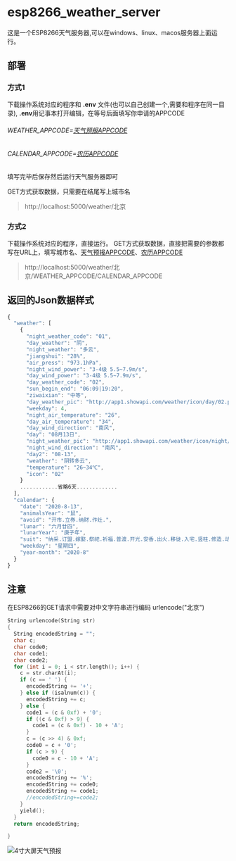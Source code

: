 
# esp8266_weather_server
这是一个ESP8266天气服务器,可以在windows、linux、macos服务器上面运行。

## 部署

### 方式1
下载操作系统对应的程序和 **.env** 文件(也可以自己创建一个,需要和程序在同一目录),
**.env**用记事本打开编辑，在等号后面填写你申请的APPCODE

###### WEATHER_APPCODE=[天气预报APPCODE](https://market.aliyun.com/products/57126001/cmapi014123.html)
###### CALENDAR_APPCODE=[农历APPCODE](https://www.juhe.cn/docs/api/id/177)

填写完毕后保存然后运行天气服务器即可

GET方式获取数据，只需要在结尾写上城市名

> http://localhost:5000/weather/北京

### 方式2
下载操作系统对应的程序，直接运行。
GET方式获取数据，直接把需要的参数都写在URL上，填写城市名、[天气预报APPCODE](https://market.aliyun.com/products/57126001/cmapi014123.html)、[农历APPCODE](https://www.juhe.cn/docs/api/id/177)
> http://localhost:5000/weather/北京/WEATHER_APPCODE/CALENDAR_APPCODE


## 返回的Json数据样式

```javascript
{
  "weather": [
    {
      "night_weather_code": "01",
      "day_weather": "阴",
      "night_weather": "多云",
      "jiangshui": "28%",
      "air_press": "973.1hPa",
      "night_wind_power": "3-4级 5.5~7.9m/s",
      "day_wind_power": "3-4级 5.5~7.9m/s",
      "day_weather_code": "02",
      "sun_begin_end": "06:09|19:20",
      "ziwaixian": "中等",
      "day_weather_pic": "http://app1.showapi.com/weather/icon/day/02.png",
      "weekday": 4,
      "night_air_temperature": "26",
      "day_air_temperature": "34",
      "day_wind_direction": "南风",
      "day": "08月13日",
      "night_weather_pic": "http://app1.showapi.com/weather/icon/night/01.png",
      "night_wind_direction": "南风",
      "day2": "08-13",
      "weather": "阴转多云",
      "temperature": "26~34℃",
      "icon": "02"
    }
	............省略6天.............
  ],
  "calendar": {
    "date": "2020-8-13",
    "animalsYear": "鼠",
    "avoid": "开市.立券.纳财.作灶.",
    "lunar": "六月廿四",
    "lunarYear": "庚子年",
    "suit": "纳采.订盟.嫁娶.祭祀.祈福.普渡.开光.安香.出火.移徙.入宅.竖柱.修造.动土.竖柱.上梁.起基.造屋.安门.造庙.造桥.破土.启攒.安葬.",
    "weekday": "星期四",
    "year-month": "2020-8"
  }
}

```
## 注意
在ESP8266的GET请求中需要对中文字符串进行编码
urlencode("北京")
```cpp
String urlencode(String str)
{
  String encodedString = "";
  char c;
  char code0;
  char code1;
  char code2;
  for (int i = 0; i < str.length(); i++) {
    c = str.charAt(i);
    if (c == ' ') {
      encodedString += '+';
    } else if (isalnum(c)) {
      encodedString += c;
    } else {
      code1 = (c & 0xf) + '0';
      if ((c & 0xf) > 9) {
        code1 = (c & 0xf) - 10 + 'A';
      }
      c = (c >> 4) & 0xf;
      code0 = c + '0';
      if (c > 9) {
        code0 = c - 10 + 'A';
      }
      code2 = '\0';
      encodedString += '%';
      encodedString += code0;
      encodedString += code1;
      //encodedString+=code2;
    }
    yield();
  }
  return encodedString;

}
```


![4寸大屏天气预报](https://github.com/vaemc/esp8266_weather_server/blob/master/1.png)
